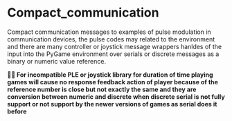 # Compact_communication
Compact communication messages to examples of pulse modulation in communication devices, the pulse codes may related to the environment and there are many controller or joystick message wrappers hanldes of the input into the PyGame environment over serials or discrete messages as a binary or numeric value reference.

<b> 🧸💬 For incompatible PLE or joystick library for duration of time playing games will cause no response feedback action of player because of the reference number is close but not exactly the same and they are conversion between numeric and discrete when discrete serial is not fully support or not support by the newer versions of games as serial does it before </b>


